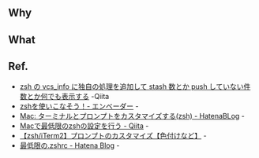 ## Why
## What
## Ref.
- [zsh の vcs_info に独自の処理を追加して stash 数とか push していない件数とか何でも表示する](https://qiita.com/mollifier/items/8d5a627d773758dd8078) -Qiita
- [zshを使いこなそう！- エンベーダー](https://envader.plus/course/7/scenario/1034) -
- [Mac: ターミナルとプロンプトをカスタマイズする(zsh) - HatenaBLog](https://ktksq.hatenablog.com/entry/mac-customizeu) -
- [Macで最低限のzshの設定を行う - Qiita](https://qiita.com/knao124/items/04e3625eb12237de5743) -
- [【zsh/iTerm2】プロンプトのカスタマイズ【色付けなど】](https://rapicro.com/customize_zsh_prompt/#google_vignette) -
- [最低限の.zshrc - Hatena Blog](https://babababand.hatenablog.com/entry/2020/07/06/181946) -

